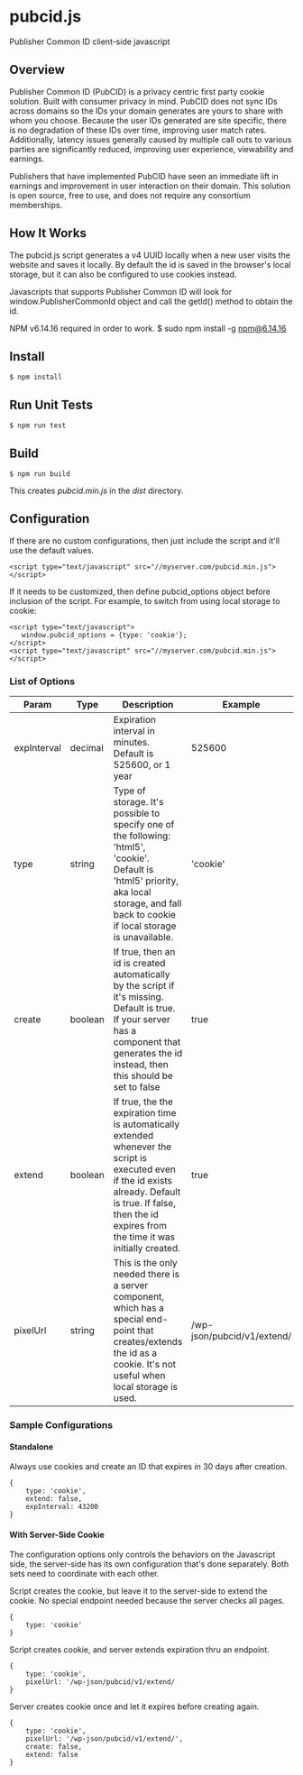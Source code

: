 # pubcid.js
Publisher Common ID client-side javascript

## Overview

Publisher Common ID (PubCID) is a privacy centric first party cookie solution. Built with consumer privacy in mind. PubCID does not sync IDs across domains so the IDs your domain generates are yours to share with whom you choose. Because the user IDs generated are site specific, there is no degradation of these IDs over time, improving user match rates.  Additionally, latency issues generally caused by multiple call outs to various parties are significantly reduced, improving user experience, viewability and earnings.

Publishers that have implemented PubCID have seen an immediate lift in earnings and improvement in user interaction on their domain. This solution is open source, free to use, and does not require any consortium memberships.

## How It Works

The pubcid.js script generates a v4 UUID locally when a new user visits the website and saves it locally.  By default the id is saved in the browser's local storage, but it can also be configured to use cookies instead.  

Javascripts that supports Publisher Common ID will look for window.PublisherCommonId object and call the getId() method to obtain the id.  

NPM v6.14.16 required in order to work.
    $ sudo npm install -g npm@6.14.16

## Install
    $ npm install
    
## Run Unit Tests
    $ npm run test
    
## Build
    $ npm run build
    
This creates _pubcid.min.js_ in the _dist_ directory.
    

## Configuration

If there are no custom configurations, then just include the script and it'll use the default values.

    <script type="text/javascript" src="//myserver.com/pubcid.min.js"></script>


If it needs to be customized, then define pubcid_options object before inclusion of the script.  For example, to switch from using local storage to cookie: 

    <script type="text/javascript">
       window.pubcid_options = {type: 'cookie'};
    </script>
    <script type="text/javascript" src="//myserver.com/pubcid.min.js"></script>
    
### List of Options

| Param | Type | Description | Example |
| ---------- | ---------| ---------------------- | --------- |
| expInterval | decimal | Expiration interval in minutes.  Default is 525600, or 1 year | 525600 |
| type | string | Type of storage.  It's possible to specify one of the following: 'html5', 'cookie'.  Default is 'html5' priority, aka local storage, and fall back to cookie if local storage is unavailable.  | 'cookie' |
| create | boolean | If true, then an id is created automatically by the script if it's missing.  Default is true.  If your server has a component that generates the id instead, then this should be set to false | true |
| extend | boolean | If true, the the expiration time is automatically extended whenever the script is executed even if the id exists already.  Default is true.  If false, then the id expires from the time it was initially created.  | true |
| pixelUrl | string | This is the only needed there is a server component, which has a special end-point that creates/extends the id as a cookie.  It's not useful when local storage is used. | /wp-json/pubcid/v1/extend/ |

### Sample Configurations

#### Standalone

Always use cookies and create an ID that expires in 30 days after creation.

    { 
        type: 'cookie',
        extend: false,
        expInterval: 43200
    }

#### With Server\-Side Cookie

The configuration options only controls the behaviors on the Javascript side, the server-side has its own configuration that's done separately.  Both sets need to coordinate with each other.

Script creates the cookie, but leave it to the server-side to extend the cookie.  No special endpoint needed because the server checks all pages.

    { 
        type: 'cookie'
    }
    
Script creates cookie, and server extends expiration thru an endpoint.

    { 
        type: 'cookie',
        pixelUrl: '/wp-json/pubcid/v1/extend/
    }
    
Server creates cookie once and let it expires before creating again.

    { 
        type: 'cookie',
        pixelUrl: '/wp-json/pubcid/v1/extend/',
        create: false,
        extend: false
    }
